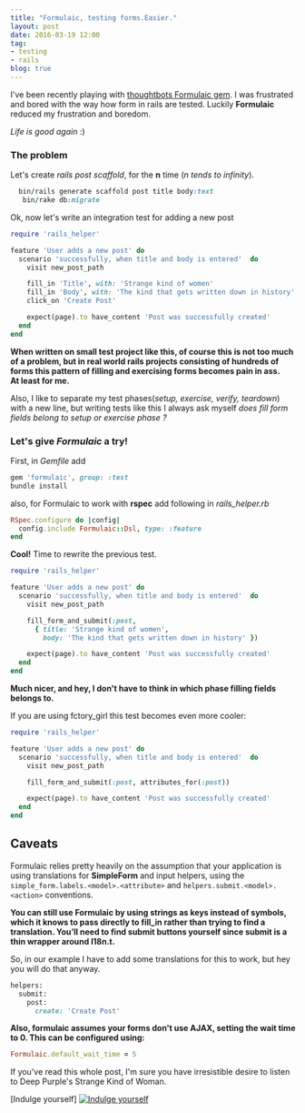 ```yaml
---
title: "Formulaic, testing forms.Easier."
layout: post
date: 2016-03-19 12:00
tag:
- testing
- rails
blog: true
---
```


I've been recently playing with [thoughtbots Formulaic gem](https://github.com/thoughtbot/formulaic). I was
frustrated and bored with the way how form in rails are tested.
Luckily **Formulaic** reduced my frustration and boredom.

*Life is good again* :)

### The problem

Let's create *rails post scaffold*, for the **n** time (*n tends to infinity*).

```ruby
  bin/rails generate scaffold post title body:text
   bin/rake db:migrate
```
Ok, now let's write an integration test for adding a new post

```ruby
require 'rails_helper'

feature 'User adds a new post' do
  scenario 'successfully, when title and body is entered'  do
    visit new_post_path

    fill_in 'Title', with: 'Strange kind of women'
    fill_in 'Body', with: 'The kind that gets written down in history'
    click_on 'Create Post'

    expect(page).to have_content 'Post was successfully created'
  end
end
```

**When written on small test project like this, of course this is not too
much of a problem, but in real world rails projects consisting of hundreds of
forms this pattern of filling and exercising forms becomes pain in
ass.  
At least for me.**

Also, I like to separate my test phases(*setup, exercise, verify,
teardown*) with a new line, but writing tests like this I always ask myself *does fill form fields belong to setup or exercise phase ?*

### Let's give *Formulaic* a try!

First, in *Gemfile* add

```ruby
gem 'formulaic', group: :test
bundle install
```

also, for Formulaic to work with **rspec** add following in
*rails_helper.rb*

```ruby
RSpec.configure do |config|
  config.include Formulaic::Dsl, type: :feature
end
```

**Cool!** Time to rewrite the previous test.

```ruby
require 'rails_helper'

feature 'User adds a new post' do
  scenario 'successfully, when title and body is entered'  do
    visit new_post_path

    fill_form_and_submit(:post, 
      { title: 'Strange kind of women',
        body: 'The kind that gets written down in history' })

    expect(page).to have_content 'Post was successfully created'
  end
end
```

**Much nicer, and hey, I don't have to think in which phase filling fields belongs
to.**

If you are using fctory_girl this test becomes even more cooler:

```ruby
require 'rails_helper'

feature 'User adds a new post' do
  scenario 'successfully, when title and body is entered'  do
    visit new_post_path

    fill_form_and_submit(:post, attributes_for(:post))

    expect(page).to have_content 'Post was successfully created'
  end
end
```


## Caveats

Formulaic relies pretty heavily on the assumption that your application
is using translations for **SimpleForm** and input helpers, using the
```simple_form.labels.<model>.<attribute>``` and
```helpers.submit.<model>.<action>``` conventions.

**You can still use Formulaic by using strings as keys instead of symbols,
which it knows to pass directly to fill_in rather than trying to find a
translation. You’ll need to find submit buttons yourself since submit is
a thin wrapper around I18n.t.**

So, in our example I have to add some translations for this to work, but
hey you will do that anyway.

```ruby
helpers:
  submit:
    post:
      create: 'Create Post'
```

**Also, formulaic assumes your forms don't use AJAX, setting the wait time to 0.
This can be configured using:**

```ruby
Formulaic.default_wait_time = 5
```

If you've read this whole post, I'm sure you have irresistible desire
to listen to Deep Purple's Strange Kind of Woman.

[Indulge yourself]
[![Indulge yourself](http://img.youtube.com/vi/bAzjVdD06z8/0.jpg)](http://www.youtube.com/watch?v=YOUTUBE_VIDEO_ID_HERE)


